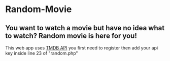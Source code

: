 # Random-Movie
## You want to watch a movie but have no idea what to watch? Random movie is here for you!

This web app uses [TMDB API](https://developers.themoviedb.org/4/getting-started) you first need to register then add your api key inside line 23 of "random.php"

